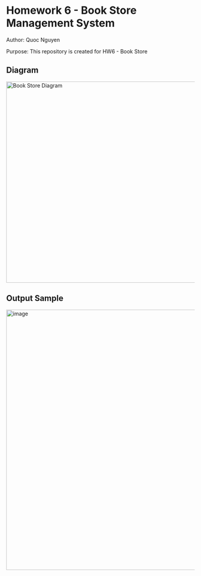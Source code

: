 <h1>Homework 6 - Book Store Management System</h1>

<p>Author: Quoc Nguyen</p>
<p>Purpose: This repository is created for HW6 - Book Store</p>

<h2>Diagram</h2>
<img width="537" alt="Book Store Diagram" src="https://user-images.githubusercontent.com/99448704/197489444-3ff39815-0e5e-4ef1-8794-7fa77d7a2092.png">

<h2>Output Sample</h2>
<img width="695" alt="image" src="https://user-images.githubusercontent.com/99448704/197489813-befadc3f-eabd-4859-9d50-321a48cd2e0c.png">
